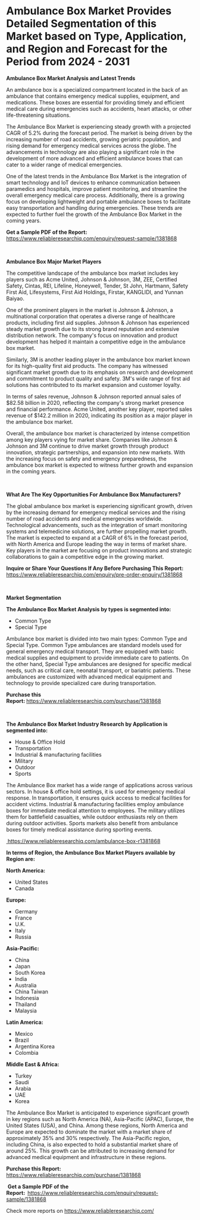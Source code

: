 <p><h1>Ambulance Box Market Provides Detailed Segmentation of this Market based on Type, Application, and Region and Forecast for the Period from 2024 - 2031</h1></p><p><strong>Ambulance Box Market Analysis and Latest Trends</strong></p>
<p><p>An ambulance box is a specialized compartment located in the back of an ambulance that contains emergency medical supplies, equipment, and medications. These boxes are essential for providing timely and efficient medical care during emergencies such as accidents, heart attacks, or other life-threatening situations.</p><p>The Ambulance Box Market is experiencing steady growth with a projected CAGR of 5.2% during the forecast period. The market is being driven by the increasing number of road accidents, growing geriatric population, and rising demand for emergency medical services across the globe. The advancements in technology are also playing a significant role in the development of more advanced and efficient ambulance boxes that can cater to a wider range of medical emergencies.</p><p>One of the latest trends in the Ambulance Box Market is the integration of smart technology and IoT devices to enhance communication between paramedics and hospitals, improve patient monitoring, and streamline the overall emergency medical care process. Additionally, there is a growing focus on developing lightweight and portable ambulance boxes to facilitate easy transportation and handling during emergencies. These trends are expected to further fuel the growth of the Ambulance Box Market in the coming years.</p></p>
<p><strong>Get a Sample PDF of the Report:&nbsp;</strong> <a href="https://www.reliableresearchiq.com/enquiry/request-sample/1381868">https://www.reliableresearchiq.com/enquiry/request-sample/1381868</a></p>
<p>&nbsp;</p>
<p><strong>Ambulance Box Major Market Players</strong></p>
<p><p>The competitive landscape of the ambulance box market includes key players such as Acme United, Johnson & Johnson, 3M, ZEE, Certified Safety, Cintas, REI, Lifeline, Honeywell, Tender, St John, Hartmann, Safety First Aid, Lifesystems, First Aid Holdings, Firstar, KANGLIDI, and Yunnan Baiyao. </p><p>One of the prominent players in the market is Johnson & Johnson, a multinational corporation that operates a diverse range of healthcare products, including first aid supplies. Johnson & Johnson has experienced steady market growth due to its strong brand reputation and extensive distribution network. The company's focus on innovation and product development has helped it maintain a competitive edge in the ambulance box market.</p><p>Similarly, 3M is another leading player in the ambulance box market known for its high-quality first aid products. The company has witnessed significant market growth due to its emphasis on research and development and commitment to product quality and safety. 3M's wide range of first aid solutions has contributed to its market expansion and customer loyalty.</p><p>In terms of sales revenue, Johnson & Johnson reported annual sales of $82.58 billion in 2020, reflecting the company's strong market presence and financial performance. Acme United, another key player, reported sales revenue of $142.2 million in 2020, indicating its position as a major player in the ambulance box market.</p><p>Overall, the ambulance box market is characterized by intense competition among key players vying for market share. Companies like Johnson & Johnson and 3M continue to drive market growth through product innovation, strategic partnerships, and expansion into new markets. With the increasing focus on safety and emergency preparedness, the ambulance box market is expected to witness further growth and expansion in the coming years.</p></p>
<p>&nbsp;</p>
<p><strong>What Are The Key Opportunities For Ambulance Box Manufacturers?</strong></p>
<p><p>The global ambulance box market is experiencing significant growth, driven by the increasing demand for emergency medical services and the rising number of road accidents and medical emergencies worldwide. Technological advancements, such as the integration of smart monitoring systems and telemedicine solutions, are further propelling market growth. The market is expected to expand at a CAGR of 6% in the forecast period, with North America and Europe leading the way in terms of market share. Key players in the market are focusing on product innovations and strategic collaborations to gain a competitive edge in the growing market.</p></p>
<p><strong>Inquire or Share Your Questions If Any Before Purchasing This Report:</strong> <a href="https://www.reliableresearchiq.com/enquiry/pre-order-enquiry/1381868">https://www.reliableresearchiq.com/enquiry/pre-order-enquiry/1381868</a></p>
<p>&nbsp;</p>
<p><strong>Market Segmentation</strong></p>
<p><strong>The Ambulance Box Market Analysis by types is segmented into:</strong></p>
<p><ul><li>Common Type</li><li>Special Type</li></ul></p>
<p><p>Ambulance box market is divided into two main types: Common Type and Special Type. Common Type ambulances are standard models used for general emergency medical transport. They are equipped with basic medical supplies and equipment to provide immediate care to patients. On the other hand, Special Type ambulances are designed for specific medical needs, such as critical care, neonatal transport, or bariatric patients. These ambulances are customized with advanced medical equipment and technology to provide specialized care during transportation.</p></p>
<p><strong>Purchase this Report:&nbsp;</strong><a href="https://www.reliableresearchiq.com/purchase/1381868">https://www.reliableresearchiq.com/purchase/1381868</a></p>
<p>&nbsp;</p>
<p><strong>The Ambulance Box Market Industry Research by Application is segmented into:</strong></p>
<p><ul><li>House & Office Hold</li><li>Transportation</li><li>Industrial & manufacturing facilities</li><li>Military</li><li>Outdoor</li><li>Sports</li></ul></p>
<p><p>The Ambulance Box market has a wide range of applications across various sectors. In house & office hold settings, it is used for emergency medical response. In transportation, it ensures quick access to medical facilities for accident victims. Industrial & manufacturing facilities employ ambulance boxes for immediate medical attention to employees. The military utilizes them for battlefield casualties, while outdoor enthusiasts rely on them during outdoor activities. Sports markets also benefit from ambulance boxes for timely medical assistance during sporting events.</p></p>
<p><a href="https://www.reliableresearchiq.com/ambulance-box-r1381868">&nbsp;https://www.reliableresearchiq.com/ambulance-box-r1381868</a></p>
<p><strong>In terms of Region, the Ambulance Box Market Players available by Region are:</strong></p>
<p>
    <p> <strong> North America: </strong>
        <ul>
            <li>United States</li>
            <li>Canada</li>
        </ul>
        </p> 
    <p> <strong> Europe: </strong>
        <ul>
            <li>Germany</li>
            <li>France</li>
            <li>U.K.</li>
            <li>Italy</li>
            <li>Russia</li>
        </ul>
        </p> 
    <p> <strong> Asia-Pacific: </strong>
        <ul>
            <li>China</li>
            <li>Japan</li>
            <li>South Korea</li>
            <li>India</li>
            <li>Australia</li>
            <li>China Taiwan</li>
            <li>Indonesia</li>
            <li>Thailand</li>
            <li>Malaysia</li>
        </ul>
        </p> 
    <p> <strong> Latin America: </strong>
        <ul>
            <li>Mexico</li>
            <li>Brazil</li>
            <li>Argentina Korea</li>
            <li>Colombia</li>
        </ul>
        </p> 
    <p> <strong> Middle East & Africa: </strong>
        <ul>
            <li>Turkey</li>
            <li>Saudi</li>
            <li>Arabia</li>
            <li>UAE</li>
            <li>Korea</li>
        </ul>
    </p>
    </p>
<p><p>The Ambulance Box Market is anticipated to experience significant growth in key regions such as North America (NA), Asia-Pacific (APAC), Europe, the United States (USA), and China. Among these regions, North America and Europe are expected to dominate the market with a market share of approximately 35% and 30% respectively. The Asia-Pacific region, including China, is also expected to hold a substantial market share of around 25%. This growth can be attributed to increasing demand for advanced medical equipment and infrastructure in these regions.</p></p>
<p><strong>Purchase this Report: </strong><a href="https://www.reliableresearchiq.com/purchase/1381868">https://www.reliableresearchiq.com/purchase/1381868</a></p>
<p>&nbsp;<strong>Get a Sample PDF of the Report:&nbsp;&nbsp;</strong><a href="https://www.reliableresearchiq.com/enquiry/request-sample/1381868">https://www.reliableresearchiq.com/enquiry/request-sample/1381868</a></p>
<p><strong></strong></p>
<p>Check more reports on <a href="https://www.reliableresearchiq.com/">https://www.reliableresearchiq.com/</a></p>